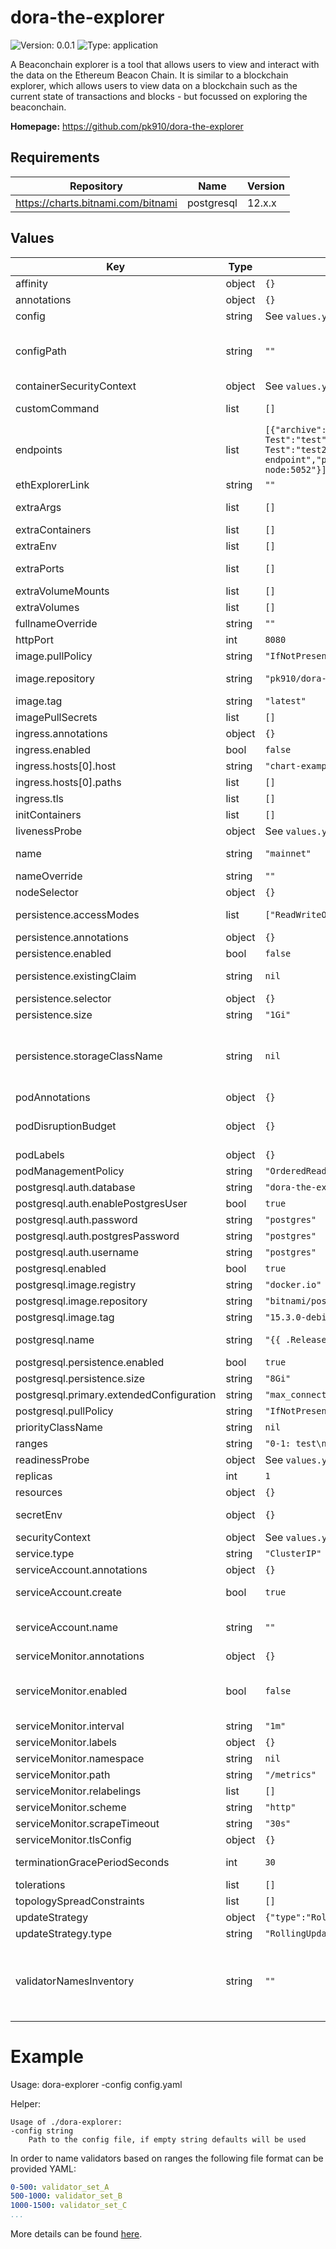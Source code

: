 
# dora-the-explorer

![Version: 0.0.1](https://img.shields.io/badge/Version-0.0.1-informational?style=flat-square) ![Type: application](https://img.shields.io/badge/Type-application-informational?style=flat-square)

A Beaconchain explorer is a tool that allows users to view and interact with the data on the Ethereum Beacon Chain. It is similar to a blockchain explorer, which allows users to view data on a blockchain such as the current state of transactions and blocks - but focussed on exploring the beaconchain.

**Homepage:** <https://github.com/pk910/dora-the-explorer>

## Requirements

| Repository | Name | Version |
|------------|------|---------|
| https://charts.bitnami.com/bitnami | postgresql | 12.x.x |

## Values

| Key | Type | Default | Description |
|-----|------|---------|-------------|
| affinity | object | `{}` | Affinity configuration for pods |
| annotations | object | `{}` | Annotations for the StatefulSet |
| config | string | See `values.yaml` | Config file |
| configPath | string | `""` | Path to the network config file -- This can be a url or a local path -- "https://config.dencun-devnet-8.ethpandaops.io/cl/config.yaml" |
| containerSecurityContext | object | See `values.yaml` | The security context for containers |
| customCommand | list | `[]` | Command replacement for the dora-the-explorer container |
| endpoints | list | `[{"archive":false,"headers":{"X-Test":"test","Y-Test":"test2"},"name":"default-endpoint","priority":1,"url":"http://beacon-node:5052"}]` | An array of endpoints to use for the explorer -- url is the only required field |
| ethExplorerLink | string | `""` | Link to the eth explorer |
| extraArgs | list | `[]` | Extra args for the dora-the-explorer container |
| extraContainers | list | `[]` | Additional containers |
| extraEnv | list | `[]` | Additional env variables |
| extraPorts | list | `[]` | Additional ports. Useful when using extraContainers |
| extraVolumeMounts | list | `[]` | Additional volume mounts |
| extraVolumes | list | `[]` | Additional volumes |
| fullnameOverride | string | `""` | Overrides the chart's computed fullname |
| httpPort | int | `8080` |  |
| image.pullPolicy | string | `"IfNotPresent"` | dora-the-explorer container pull policy |
| image.repository | string | `"pk910/dora-the-explorer"` | dora-the-explorer container image repository |
| image.tag | string | `"latest"` | dora-the-explorer container image tag |
| imagePullSecrets | list | `[]` | Image pull secrets for Docker images |
| ingress.annotations | object | `{}` | Annotations for Ingress |
| ingress.enabled | bool | `false` | Ingress resource for the HTTP API |
| ingress.hosts[0].host | string | `"chart-example.local"` |  |
| ingress.hosts[0].paths | list | `[]` |  |
| ingress.tls | list | `[]` | Ingress TLS |
| initContainers | list | `[]` | Additional init containers |
| livenessProbe | object | See `values.yaml` | Liveness probe |
| name | string | `"mainnet"` | Name of the network ("mainnet", "prater", "sepolia") |
| nameOverride | string | `""` | Overrides the chart's name |
| nodeSelector | object | `{}` | Node selector for pods |
| persistence.accessModes | list | `["ReadWriteOnce"]` | Access mode for the volume claim template |
| persistence.annotations | object | `{}` | Annotations for volume claim template |
| persistence.enabled | bool | `false` | Uses an EmptyDir when not enabled |
| persistence.existingClaim | string | `nil` | Use an existing PVC when persistence.enabled |
| persistence.selector | object | `{}` | Selector for volume claim template |
| persistence.size | string | `"1Gi"` | Requested size for volume claim template |
| persistence.storageClassName | string | `nil` | Use a specific storage class E.g 'local-path' for local storage to achieve best performance Read more (https://github.com/rancher/local-path-provisioner) |
| podAnnotations | object | `{}` | Pod annotations |
| podDisruptionBudget | object | `{}` | Define the PodDisruptionBudget spec If not set then a PodDisruptionBudget will not be created |
| podLabels | object | `{}` | Pod labels |
| podManagementPolicy | string | `"OrderedReady"` | Pod management policy |
| postgresql.auth.database | string | `"dora-the-explorer"` |  |
| postgresql.auth.enablePostgresUser | bool | `true` |  |
| postgresql.auth.password | string | `"postgres"` |  |
| postgresql.auth.postgresPassword | string | `"postgres"` |  |
| postgresql.auth.username | string | `"postgres"` |  |
| postgresql.enabled | bool | `true` |  |
| postgresql.image.registry | string | `"docker.io"` |  |
| postgresql.image.repository | string | `"bitnami/postgresql"` |  |
| postgresql.image.tag | string | `"15.3.0-debian-11-r7"` |  |
| postgresql.name | string | `"{{ .Release.Name }}-postgresql"` | If enabled a postgres chart will be deployed as a dependency |
| postgresql.persistence.enabled | bool | `true` |  |
| postgresql.persistence.size | string | `"8Gi"` |  |
| postgresql.primary.extendedConfiguration | string | `"max_connections = 1024\n"` |  |
| postgresql.pullPolicy | string | `"IfNotPresent"` |  |
| priorityClassName | string | `nil` | Pod priority class |
| ranges | string | `"0-1: test\n"` |  |
| readinessProbe | object | See `values.yaml` | Readiness probe |
| replicas | int | `1` | Number of replicas |
| resources | object | `{}` | Resource requests and limits |
| secretEnv | object | `{}` | Additional env variables injected via a created secret |
| securityContext | object | See `values.yaml` | The security context for pods |
| service.type | string | `"ClusterIP"` | Service type |
| serviceAccount.annotations | object | `{}` | Annotations to add to the service account |
| serviceAccount.create | bool | `true` | Specifies whether a service account should be created |
| serviceAccount.name | string | `""` | The name of the service account to use. If not set and create is true, a name is generated using the fullname template |
| serviceMonitor.annotations | object | `{}` | Additional ServiceMonitor annotations |
| serviceMonitor.enabled | bool | `false` | If true, a ServiceMonitor CRD is created for a prometheus operator https://github.com/coreos/prometheus-operator |
| serviceMonitor.interval | string | `"1m"` | ServiceMonitor scrape interval |
| serviceMonitor.labels | object | `{}` | Additional ServiceMonitor labels |
| serviceMonitor.namespace | string | `nil` | Alternative namespace for ServiceMonitor |
| serviceMonitor.path | string | `"/metrics"` | Path to scrape |
| serviceMonitor.relabelings | list | `[]` | ServiceMonitor relabelings |
| serviceMonitor.scheme | string | `"http"` | ServiceMonitor scheme |
| serviceMonitor.scrapeTimeout | string | `"30s"` | ServiceMonitor scrape timeout |
| serviceMonitor.tlsConfig | object | `{}` | ServiceMonitor TLS configuration |
| terminationGracePeriodSeconds | int | `30` | How long to wait until the pod is forcefully terminated |
| tolerations | list | `[]` | Tolerations for pods |
| topologySpreadConstraints | list | `[]` | Topology Spread Constraints for pods |
| updateStrategy | object | `{"type":"RollingUpdate"}` | Update stategy for the Statefulset |
| updateStrategy.type | string | `"RollingUpdate"` | Update stategy type |
| validatorNamesInventory | string | `""` | This can be a url here for example: -- "https://config.dencun-devnet-8.ethpandaops.io/api/v1/nodes/validator-ranges" -- If you want to use a local range file define it in the values.yaml ranges section |

# Example

Usage: dora-explorer -config config.yaml

Helper:
```shell
Usage of ./dora-explorer:
-config string
    Path to the config file, if empty string defaults will be used
```

In order to name validators based on ranges the following file format can be provided YAML:
```yaml
0-500: validator_set_A
500-1000: validator_set_B
1000-1500: validator_set_C
...
```

More details can be found [here](https://github.com/pk910/dora-the-explorer).
